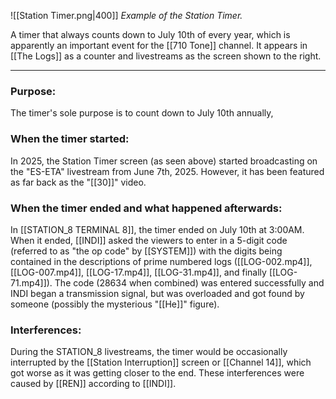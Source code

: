 ![[Station Timer.png|400]]
_Example of the Station Timer._

A timer that always counts down to July 10th of every year, which is apparently an important event for the [[710 Tone]] channel. It appears in [[The Logs]] as a counter and livestreams as the screen shown to the right.

---
### Purpose:

The timer's sole purpose is to count down to July 10th annually, 
### When the timer started:

In 2025, the Station Timer screen (as seen above) started broadcasting on the "ES-ETA" livestream from June 7th, 2025. However, it has been featured as far back as the "[[30]]" video.

### When the timer ended and what happened afterwards:

In [[STATION_8 TERMINAL 8]], the timer ended on July 10th at 3:00AM. When it ended, [[INDI]] asked the viewers to enter in a 5-digit code (referred to as "the op code" by [[SYSTEM]]) with the digits being contained in the descriptions of prime numbered logs ([[LOG-002.mp4]], [[LOG-007.mp4]], [[LOG-17.mp4]], [[LOG-31.mp4]], and finally [[LOG-71.mp4]]). The code (28634 when combined) was entered successfully and INDI began a transmission signal, but was overloaded and got found by someone (possibly the mysterious "[[He]]" figure).

### Interferences:

During the STATION_8 livestreams, the timer would be occasionally interrupted by the [[Station Interruption]] screen or [[Channel 14]], which got worse as it was getting closer to the end. These interferences were caused by [[REN]] according to [[INDI]].

### 